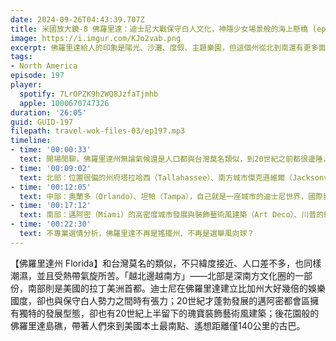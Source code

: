 ```yaml
---
date: 2024-09-26T04:43:39.707Z
title: 米國放大鏡-8 佛羅里達：迪士尼大戰保守白人文化，神隱少女場景般的海上懸橋 (ep.197)
image: https://i.imgur.com/KJo2vab.png
excerpt: 佛羅里達給人的印象是陽光、沙灘、度假、主題樂園，但這個州從北到南還有更多面貌，等著我們一起去發掘！
tags:
- North America
episode: 197
player:
  spotify: 7LrOPZK9h2WQ8JzfaTjmhb
  apple: 1000670747326
duration: '26:05'
guid: GUID-197
filepath: travel-wok-files-03/ep197.mp3
timeline:
- time: '00:00:33'
  text: 開場閒聊，佛羅里達州無論氣候還是人口都與台灣莫名類似，到20世紀之前都很邊陲，「越北邊越南方」的趨勢
- time: '00:09:02'
  text: 北部：位置很偏的州府塔拉哈西（Tallahassee）、南方城市傑克遜維爾（Jacksonville），特色城鎮Fernandina Beach與St Augustine
- time: '00:12:05'
  text: 中部：奧蘭多（Orlando）、坦帕（Tampa），自己就是一座城市的迪士尼世界，國際影視巨擘與保守白人文化的衝突
- time: '00:17:12'
  text: 南部：邁阿密（Miami）的高密度城市發展與裝飾藝術風建築（Art Deco）、川普的Palm Beach Island海邊豪宅、海上開車通往佛羅里達島礁（Florida Keys）、Key West海明威別居的基因突變貓咪
- time: '00:22:30'
  text: 不專業選情分析，佛羅里達不再是搖擺州、不再是選舉風向球？
---
```

【佛羅里達州 Florida】和台灣莫名的類似，不只緯度接近、人口差不多，也同樣潮濕，並且受熱帶氣旋所苦。「越北邊越南方」——北部是深南方文化圈的一部份，南部則是美國的拉丁美洲首都。迪士尼在佛羅里達建立比加州大好幾倍的娛樂國度，卻也與保守白人勢力之間時有張力；20世紀才蓬勃發展的邁阿密都會區擁有獨特的發展型態，卻也有20世紀上半留下的瑰寶裝飾藝術風建築；後花園般的佛羅里達島礁，帶著人們來到美國本土最南點、遙想距離僅140公里的古巴。
